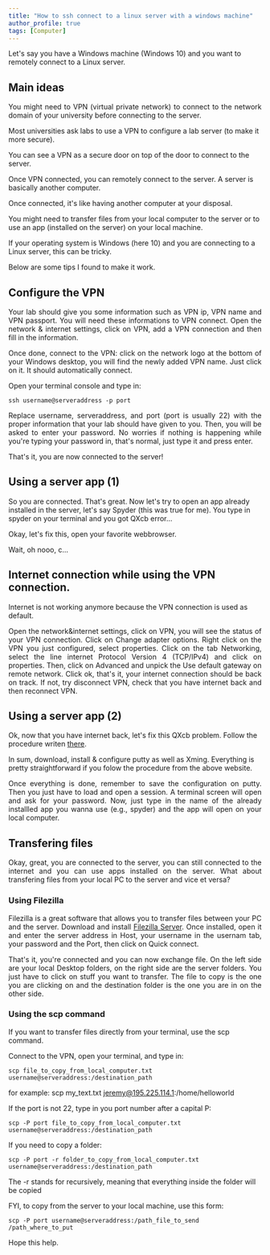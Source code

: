 ```yaml
---
title: "How to ssh connect to a linux server with a windows machine"
author_profile: true
tags: [Computer]
---
```


Let's say you have a Windows machine (Windows 10) and you want to remotely connect to a Linux server.

## Main ideas
<p align="justify">
You might need to VPN (virtual private network) to connect to the network domain of your university before connecting to the server. 
</p>
Most universities ask labs to use a VPN to configure a lab server (to make it more secure).

You can see a VPN as a secure door on top of the door to connect to the server. 

Once VPN connected, you can remotely connect to the server. A server is basically another computer.

Once connected, it's like having another computer at your disposal.

You might need to transfer files from your local computer to the server or to use an app (installed on the server) on your local machine.

If your operating system is Windows (here 10) and you are connecting to a Linux server, this can be tricky.

Below are some tips I found to make it work.

## Configure the VPN

<p align="justify">
Your lab should give you some information such as VPN ip, VPN name and VPN passport. You will need these informations to VPN connect.
Open the network & internet settings, click on VPN, add a VPN connection and then fill in the information.
</p>
<p align="justify">
Once done, connect to the VPN: click on the network logo at the bottom of your Windows desktop, you will find the newly added VPN name.
Just click on it. It should automatically connect.
</p>
Open your terminal console and type in:

```
ssh username@serveraddress -p port
```

<p align="justify">
Replace username, serveraddress, and port (port is usually 22) with the proper information that your lab should have given to you.
Then, you will be asked to enter your password. No worries if nothing is happening while you're typing your password in, that's normal, just type it and press enter.
</p>
That's it, you are now connected to the server!

## Using a server app (1)

So you are connected. That's great. Now let's try to open an app already installed in the server, let's say Spyder (this was true for me).
You type in spyder on your terminal and you got QXcb error...

Okay, let's fix this, open your favorite webbrowser.

Wait, oh nooo, c...

## Internet connection while using the VPN connection.

Internet is not working anymore because the VPN connection is used as default. 
<p align="justify">
Open the network&internet settings, click on VPN, you will see the status of your VPN connection.
Click on Change adapter options. Right click on the VPN you just configured, select properties. Click on the tab Networking, select the line internet Protocol Version 4 (TCP/IPv4) and click on properties.
Then, click on Advanced and unpick the Use default gateway on remote network. Click ok, that's it, your internet connection should be back on track. 
If not, try disconnect VPN, check that you have internet back and then reconnect VPN.
</p>

## Using a server app (2)

Ok, now that you have internet back, let's fix this QXcb problem. Follow the procedure writen 
<a href="http://www.geo.mtu.edu/geoschem/docs/putty_install.html">there</a>.

In sum, download, install & configure putty as well as Xming. Everything is pretty straightforward if you folow the procedure from the above website.

<p align="justify">
Once everything is done, remember to save the configuration on putty. Then you just have to load and open a session. A terminal screen will open and ask for your password. Now, 
just type in the name of the already installled app you wanna use (e.g., spyder) and the app will open on your local computer.
</p>

## Transfering files
<p align="justify">
Okay, great, you are connected to the server, you can still connected to the internet and you can use apps installed on the server. What about transfering files from your local PC to the server and vice et versa?
</p>

### Using Filezilla

<p align="justify">
Filezilla is a great software that allows you to transfer files between your PC and the server. Download and install <a href="https://filezilla-project.org/">Filezilla Server</a>.
Once installed, open it and enter the server address in Host, your username in the usernam tab, your password and the Port, then click on Quick connect.
</p>
<p align="justify">
That's it, you're connected and you can now exchange file. On the left side are your local Desktop folders, on the right side are the server folders. You just have to click on stuff you want to transfer. The file to copy is the one you are clicking on and the destination folder is the one you are in on the other side.
</p>

### Using the scp command

If you want to transfer files directly from your terminal, use the scp command.

Connect to the VPN, open your terminal, and type in:

```
scp file_to_copy_from_local_computer.txt username@serveraddress:/destination_path
```
for example: scp my_text.txt jeremy@195.225.114.1:/home/helloworld

If the port is not 22, type in you port number after a capital P:

```
scp -P port file_to_copy_from_local_computer.txt username@serveraddress:/destination_path
```

If you need to copy a folder:

```
scp -P port -r folder_to_copy_from_local_computer.txt username@serveraddress:/destination_path
```

The -r stands for recursively, meaning that everything inside the folder will be copied

FYI, to copy from the server to your local machine, use this form:
```
scp -P port username@serveraddress:/path_file_to_send /path_where_to_put
```

Hope this help. 




